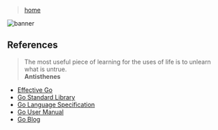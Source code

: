 > [home](../)

![banner](/go/photos/banner.png)

## References

> The most useful piece of learning for the uses of life is to unlearn what is untrue.  
> **Antisthenes**

* [Effective Go](https://go.dev/doc/effective_go)
* [Go Standard Library](https://pkg.go.dev/std)
* [Go Language Specification](https://go.dev/ref/spec)
* [Go User Manual](https://go.dev/doc)
* [Go Blog](https://go.dev/blog)
